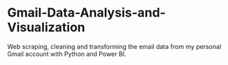 # Gmail-Data-Analysis-and-Visualization
Web scraping, cleaning and transforming the email data from my personal Gmail account with Python and Power BI.
